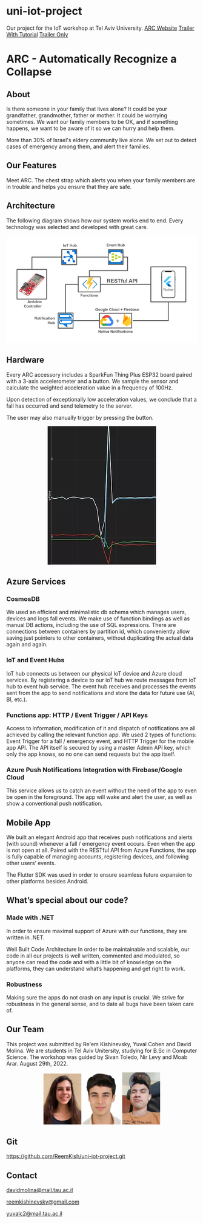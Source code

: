 # uni-iot-project
Our project for the IoT workshop at Tel Aviv University. [ARC Website](https://yuvalchic.wixsite.com/arc-team)
[Trailer With Tutorial](https://youtu.be/wNCgVJkX4CE)
[Trailer Only](https://youtu.be/2pmf_FQPWzk)

# ARC - Automatically Recognize a Collapse
## About
Is there someone in your family that lives alone? It could be your grandfather, grandmother, father or mother. It could be worrying sometimes. We want our family members to be OK, and if something happens, we want to be aware of it so we can hurry and help them.

More than 30% of Israel's eldery community live alone. We set out to detect cases of emergency among them, and alert their families.

## Our Features
Meet ARC. The chest strap which alerts you when your family members are in trouble and helps you ensure that they are safe.

## Architecture
The following diagram shows how our system works end to end. Every technology was selected and developed with great care.

<p align="center">
  <img src="graphics/stack.png"/>
</p>

## Hardware
Every ARC accessory includes a SparkFun Thing Plus ESP32 board paired with a 3-axis accelerometer and a button. We sample the sensor and calculate the weighted acceleration value in a frequency of 100Hz.

Upon detection of exceptionally low acceleration values, we conclude that a fall has occurred and send telemetry to the server. 

The user may also manually trigger by pressing the button.

<p align="center">
  <img src="graphics/graph.png"/>
</p>

## Azure Services
### CosmosDB
We used an efficient and minimalistic db schema which manages users, devices and logs fall events. We make use of function bindings as well as manual DB actions, including the use of SQL expressions. There are connections between containers by partition id, which conveniently allow saving just pointers to other containers, without duplicating the actual data again and again.

### IoT and Event Hubs
IoT hub connects us between our physical IoT device and Azure cloud services. By registering a device to our ioT hub we route messages from ioT hub to event hub service. The event hub receives and processes the events sent from the app to send notifications and store the data for future use (AI, BI, etc.).

### Functions app: HTTP / Event Trigger / API Keys
Access to information, modification of it and dispatch of notifications are all achieved by calling the relevant function app. We used 2 types of functions: Event Trigger for a fall / emergency event, and HTTP Trigger for the mobile app API. 
The API itself is secured by using a master Admin API key, which only the app knows, so no one can send requests but the app itself.


### Azure Push Notifications Integration with Firebase/Google Cloud
This service allows us to catch an event without the need of the app to even be open in the foreground. The app will wake and alert the user, as well as show a conventional push notification.

## Mobile App
We built an elegant Android app that receives push notifications and alerts (with sound) whenever a fall / emergency event occurs. Even when the app is not open at all.
Paired with the RESTful API from Azure Functions, the app is fully capable of managing accounts, registering devices, and following other users’ events.

The Flutter SDK was used in order to ensure seamless future expansion to other platforms besides Android.


## What’s special about our code?
### Made with .NET
In order to ensure maximal support of Azure with our functions, they are written in .NET.


Well Built Code Architecture
In order to be maintainable and scalable, our code in all our projects is well written, commented and modulated, so anyone can read the code and with a little bit of knowledge on the platforms, they can understand what’s happening and get right to work.

### Robustness
Making sure the apps do not crash on any input is crucial. We strive for robustness in the general sense, and to date all bugs have been taken care of.

## Our Team
This project was submitted by Re'em Kishinevsky, Yuval Cohen and David Molina.
We are students in Tel Aviv Unitersity, studying for B.Sc in Computer Science.
The workshop was guided by Sivan Toledo, Nir Levy and Moab Arar.
August 29th, 2022.

<p float="left" align="center">
  <img src="graphics/yuval.png" width="100" />
  <img src="graphics/reem.png" width="100" /> 
  <img src="graphics/david.png" width="100" />
</p>

## Git
<https://github.com/ReemKish/uni-iot-project.git>

## Contact
<davidmolina@mail.tau.ac.il>

<reemkishinevsky@gmail.com>

<yuvalc2@mail.tau.ac.il>
